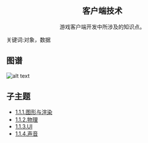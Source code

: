 <h2 align="center">客户端技术</h2>
<p align="center">游戏客户端开发中所涉及的知识点。</p>
<p">关键词:对象，数据</p>

## 图谱
![alt text](https://github.com/gonglei007/GameDevMind/blob/main/exports/1.1.客户端技术.png?raw=true)

## 子主题
* [1.1.1.图形与渲染](https://github.com/gonglei007/GameDevMind/blob/main/mds/1.1.1.图形与渲染.md)
* [1.1.2.物理](https://github.com/gonglei007/GameDevMind/blob/main/mds/1.1.2.物理.md)
* [1.1.3.UI](https://github.com/gonglei007/GameDevMind/blob/main/mds/1.1.3.UI.md)
* [1.1.4.声音](https://github.com/gonglei007/GameDevMind/blob/main/mds/1.1.4.声音.md)
